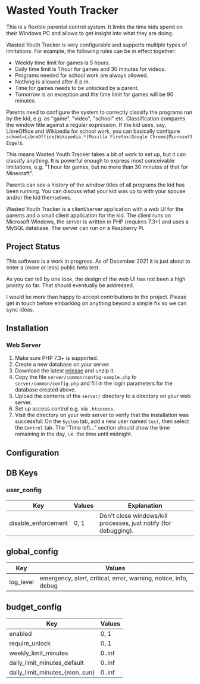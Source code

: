 # Wasted Youth Tracker

This is a flexible parental control system. It limits the time kids spend on their Windows PC and allows to get insight into what they are doing.

Wasted Youth Tracker is very configurable and supports multiple types of limitations. For example, the following rules can be in effect together:

* Weekly time limit for games is 5 hours.
* Daily time limit is 1 hour for games and 30 minutes for videos.
* Programs needed for school work are always allowed.
* Nothing is allowed after 8 p.m.
* Time for games needs to be unlocked by a parent.
* Tomorrow is an exception and the time limit for games will be 90 minutes.

Parents need to configure the system to correctly classify the programs run by the kid, e.g. as "game", "video", "school" etc. Classification compares the window title against a regular expression. If the kid uses, say, LibreOffice and Wikipedia for school work, you can basically configure `school=LibreOffice|Wikipedia.*(Mozilla Firefox|Google Chrome|Microsoft Edge)$`.

This means Wasted Youth Tracker takes a bit of work to set up, but it can classify anything. It is powerful enough to express most conceivable limitations, e.g. "1 hour for games, but no more than 30 minutes of that for Minecraft".

Parents can see a history of the window titles of all programs the kid has been running. You can discuss what your kid was up to with your spouse and/or the kid themselves.

Wasted Youth Tracker is a client/server application with a web UI for the parents and a small client application for the kid. The client runs on Microsoft Windows, the server is written in PHP (requires 7.3+) and uses a MySQL database. The server can run on a Raspberry Pi.

## Project Status

This software is a work in progress. As of December 2021 it is just about to enter a (more or less) public beta test.

As you can tell by one look, the design of the web UI has not been a high priority so far. That should eventually be addressed.

I would be more than happy to accept contributions to the project. Please get in touch before embarking on anything beyond a simple fix so we can sync ideas.

## Installation

### Web Server

1. Make sure PHP 7.3+ is supported.
1. Create a new database on your server.
2. Download the latest [release](https://github.com/zieren/wasted-youth-tracker/releases) and unzip it.
3. Copy the file `server/common/config-sample.php` to `server/common/config.php` and fill in the login parameters for the database created above.
4. Upload the contents of the `server/` directory to a directory on your web server.
5. Set up access control e.g. via `.htaccess`.
6. Visit the directory on your web server to verify that the installation was successful: On the `System` tab, add a new user named `test`, then select the `Control` tab. The "Time left..." section should show the time remaining in the day, i.e. the time until midnight.

## Configuration

## DB Keys

### user_config

| Key | Values | Explanation |
| --- | ------ | ----------- |
| disable_enforcement | 0, 1 | Don't close windows/kill processes, just notify (for debugging). |

## global_config

| Key | Values |
| --- | ------ |
| log_level | emergency, alert, critical, error, warning, notice, info, debug |

## budget_config

| Key | Values |
| --- | ------ |
| enabled                        | 0, 1   |
| require_unlock                 | 0, 1   |
| weekly_limit_minutes           | 0..inf |
| daily_limit_minutes_default    | 0..inf |
| daily_limit_minutes_{mon..sun} | 0..inf |
